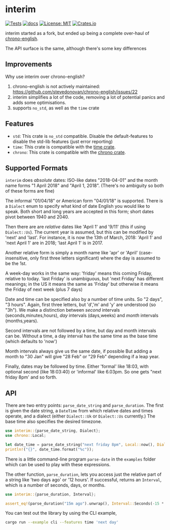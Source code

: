 # interim

[![Tests](https://github.com/conradludgate/interim/actions/workflows/test.yml/badge.svg)](https://github.com/conradludgate/interim/actions/workflows/test.yml)
[![docs](https://docs.rs/interim/badge.svg)](https://docs.rs/interim/latest/interim/)
[![License: MIT](https://img.shields.io/badge/License-MIT-yellow.svg)](https://opensource.org/licenses/MIT)
[![Crates.io](https://img.shields.io/crates/v/interim)](https://crates.io/crates/interim)

interim started as a fork, but ended up being a complete over-haul of [chrono-english](https://github.com/stevedonovan/chrono-english).

The API surface is the same, although there's some key differences

## Improvements

Why use interim over chrono-english?

1. chrono-english is not actively maintained: https://github.com/stevedonovan/chrono-english/issues/22
2. interim simplifies a lot of the code, removing a lot of potential panics and adds some optimisations.
3. supports `no_std`, as well as the `time` crate

## Features

- `std`: This crate is `no_std` compatible. Disable the default-features to disable the std-lib features (just error reporting)
- `time`: This crate is compatible with the [time crate](https://github.com/time-rs/time).
- `chrono`: This crate is compatible with the [chrono crate](https://github.com/chronotope/chrono).

## Supported Formats

`interim` does _absolute_ dates: ISO-like dates "2018-04-01" and the month name forms
"1 April 2018" and "April 1, 2018". (There's no ambiguity so both of these forms are fine)

The informal "01/04/18" or American form "04/01/18" is supported.
There is a `Dialect` enum to specify what kind of date English you would like to speak.
Both short and long years are accepted in this form; short dates pivot between 1940 and 2040.

Then there are are _relative_ dates like 'April 1' and '9/11' (this
if using `Dialect::Us`). The current year is assumed, but this can be modified by 'next'
and 'last'. For instance, it is now the 13th of March, 2018: 'April 1' and 'next April 1'
are in 2018; 'last April 1' is in 2017.

Another relative form is simply a month name
like 'apr' or 'April' (case-insensitive, only first three letters significant) where the
day is assumed to be the 1st.

A week-day works in the same way: 'friday' means this
coming Friday, relative to today. 'last Friday' is unambiguous,
but 'next Friday' has different meanings; in the US it means the same as 'Friday'
but otherwise it means the Friday of next week (plus 7 days)

Date and time can be specified also by a number of time units. So "2 days", "3 hours".
Again, first three letters, but 'd','m' and 'y' are understood (so "3h"). We make
a distinction between _second_ intervals (seconds,minutes,hours), _day_ intervals (days,weeks)
and _month_ intervals (months,years).

Second intervals are not followed by a time, but day and month intervals can be. Without
a time, a day interval has the same time as the base time (which defaults to 'now')

Month intervals always give us the same date, if possible
But adding a month to "30 Jan" will give "28 Feb" or "29 Feb" depending if a leap year.

Finally, dates may be followed by time. Either 'formal' like 18:03, with optional
second (like 18:03:40) or 'informal' like 6.03pm. So one gets "next friday 8pm' and so
forth.

## API

There are two entry points: `parse_date_string` and `parse_duration`. The
first is given the date string, a `DateTime` from which relative dates and
times operate, and a dialect (either `Dialect::Uk` or `Dialect::Us`
currently.) The base time also specifies the desired timezone.

```rust
use interim::{parse_date_string, Dialect};
use chrono::Local;

let date_time = parse_date_string("next friday 8pm", Local::now(), Dialect::Uk)?;
println!("{}", date_time.format("%c"));
```

There is a little command-line program `parse-date` in the `examples` folder which can be used to play
with these expressions.

The other function, `parse_duration`, lets you access just the relative part
of a string like 'two days ago' or '12 hours'. If successful, returns an
`Interval`, which is a number of seconds, days, or months.

```rust
use interim::{parse_duration, Interval};

assert_eq!(parse_duration("15m ago").unwrap(), Interval::Seconds(-15 * 60));
```

You can test out the library by using the CLI example,

```bash
cargo run --example cli --features time 'next day'
```
